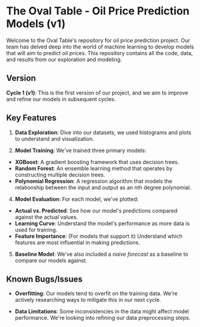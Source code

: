 
# The Oval Table - Oil Price Prediction Models (v1)

Welcome to the Oval Table's repository for oil price prediction project. Our team has delved deep into the world of machine learning to develop models that will aim to predict oil prices. This repository contains all the code, data, and results from our exploration and modeling.


## Version

__Cycle 1 (v1)__: This is the first version of our project, and we aim to improve and refine our models in subsequent cycles.
## Key Features

1. __Data Exploration__: Dive into our datasets, we used histograms and plots to understand and visualization.

2. __Model Training__: We've trained three primary models:
- __XGBoost__: A gradient boosting framework that uses decision trees.
- __Random Forest__: An ensemble learning method that operates by constructing multiple decision trees.
- __Polynomial Regression__: A regression algorithm that models the relationship between the input and output as an nth degree polynomial.

4. __Model Evaluation__: For each model, we've plotted:
- __Actual vs. Predicted__: See how our model's predictions compared against the actual values.
- __Learning Curve__: Understand the model's performance as more data is used for training.
- __Feature Importance__: (For models that support it) Understand which features are most influential in making predictions.

5. __Baseline Model__: We've also included a _naive forecast_ as a baseline to compare our models against.
## Known Bugs/Issues

- __Overfitting__: Our models tend to overfit on the training data. We're actively researching ways to mitigate this in our next cycle.

- __Data Limitations__: Some inconsistencies in the data might affect model performance. We're looking into refining our data preprocessing steps.
